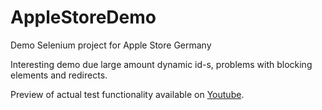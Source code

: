 # AppleStoreDemo

Demo Selenium project for Apple Store Germany

Interesting demo due large amount dynamic id-s, problems with blocking elements and redirects.

Preview of actual test functionality available on [Youtube](https://www.youtube.com/watch?v=9S5WD_YwtUg).
                                  
